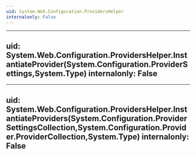 ```yaml
---
uid: System.Web.Configuration.ProvidersHelper
internalonly: False
---
```


---
uid: System.Web.Configuration.ProvidersHelper.InstantiateProvider(System.Configuration.ProviderSettings,System.Type)
internalonly: False
---

---
uid: System.Web.Configuration.ProvidersHelper.InstantiateProviders(System.Configuration.ProviderSettingsCollection,System.Configuration.Provider.ProviderCollection,System.Type)
internalonly: False
---
